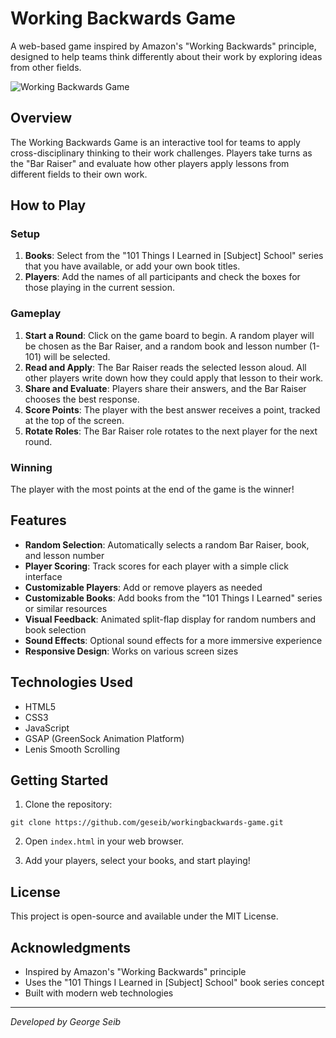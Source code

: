 # Working Backwards Game

A web-based game inspired by Amazon's "Working Backwards" principle, designed to help teams think differently about their work by exploring ideas from other fields.

![Working Backwards Game](https://cdn.prod.website-files.com/671752cd4027f01b1b8f1c7f/6717795be09b462b2e8ebf71_osmo-parallax-layer-3.webp)

## Overview

The Working Backwards Game is an interactive tool for teams to apply cross-disciplinary thinking to their work challenges. Players take turns as the "Bar Raiser" and evaluate how other players apply lessons from different fields to their own work.

## How to Play

### Setup
1. **Books**: Select from the "101 Things I Learned in [Subject] School" series that you have available, or add your own book titles.
2. **Players**: Add the names of all participants and check the boxes for those playing in the current session.

### Gameplay
1. **Start a Round**: Click on the game board to begin. A random player will be chosen as the Bar Raiser, and a random book and lesson number (1-101) will be selected.
2. **Read and Apply**: The Bar Raiser reads the selected lesson aloud. All other players write down how they could apply that lesson to their work.
3. **Share and Evaluate**: Players share their answers, and the Bar Raiser chooses the best response.
4. **Score Points**: The player with the best answer receives a point, tracked at the top of the screen.
5. **Rotate Roles**: The Bar Raiser role rotates to the next player for the next round.

### Winning
The player with the most points at the end of the game is the winner!

## Features

- **Random Selection**: Automatically selects a random Bar Raiser, book, and lesson number
- **Player Scoring**: Track scores for each player with a simple click interface
- **Customizable Players**: Add or remove players as needed
- **Customizable Books**: Add books from the "101 Things I Learned" series or similar resources
- **Visual Feedback**: Animated split-flap display for random numbers and book selection
- **Sound Effects**: Optional sound effects for a more immersive experience
- **Responsive Design**: Works on various screen sizes

## Technologies Used

- HTML5
- CSS3
- JavaScript
- GSAP (GreenSock Animation Platform)
- Lenis Smooth Scrolling

## Getting Started

1. Clone the repository:
```
git clone https://github.com/geseib/workingbackwards-game.git
```

2. Open `index.html` in your web browser.

3. Add your players, select your books, and start playing!

## License

This project is open-source and available under the MIT License.

## Acknowledgments

- Inspired by Amazon's "Working Backwards" principle
- Uses the "101 Things I Learned in [Subject] School" book series concept
- Built with modern web technologies

---

*Developed by George Seib*